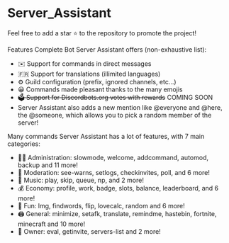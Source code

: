 # Server_Assistant

Feel free to add a star ⭐ to the repository to promote the project!

Features
Complete Bot
Server Assistant offers (non-exhaustive list):

* ✉️ Support for commands in direct messages
* 🇫🇷 Support for translations (illimited languages)
* ⚙️ Guild configuration (prefix, ignored channels, etc...)
* 😀 Commands made pleasant thanks to the many emojis
* ~~🗳️ Support for Discordbots.org votes with rewards~~ COMING SOON
* Server Assistant also adds a new mention like @everyone and @here, the @someone, which allows you to pick a random member of the server!

Many commands
Server Assistant has a lot of features, with 7 main categories:

* 👩‍💼 Administration: slowmode, welcome, addcommand, automod, backup and 11 more!
* 🚓 Moderation: see-warns, setlogs, checkinvites, poll, and 6 more!
* 🎵 Music: play, skip, queue, np, and 2 more!
* 💰 Economy: profile, work, badge, slots, balance, leaderboard, and 6 more!
* 👻 Fun: lmg, findwords, flip, lovecalc, random and 6 more!
* 🖨️ General: minimize, setafk, translate, remindme, hastebin, fortnite, minecraft and 10 more!
* 👑 Owner: eval, getinvite, servers-list and 2 more!
